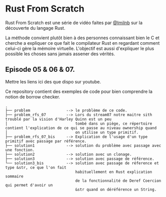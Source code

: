 # Rust From Scratch

Rust From Scratch est une série de vidéo faites par [@Imilnb](https://twitter.com/iMilnb) sur la découverte du langage Rust.

La méthode convient plutôt bien à des personnes connaissant bien le C et cherche a expliquer ce que fait le compilateur Rust en regardant 
comment celui-ci gère la mémoire virtuelle.
L'objectif est aussi d'expliquer le plus possible les choses sans jamais assener des vérités.

## Episode 05 & 06 & 07.


Mettre les liens ici des que dispo sur youtube.

Ce repository contient des exemples de code pour bien comprendre la notion de borrow checker.

```
.
├── problem                --> le problème de ce code.
├── problem_rfs_07         --> Lors du stream07 notre maitre sith troublé par la vision d'Harley Quinn est un peu
│                              tombé dans un piège, ce répertoire contient l'explication de ce qui se passe au niveau ownership quand
│                              on utilise un type primitif.
├── problem_rfs_07_bis     --> Explication de l'usage d'un type primitif avec passage par référence.
├── solution1              --> solution du problème avec passage avec une fonction.
├── solution2              --> solution avec un clonage.
├── solution3              --> solution avec passage de référence.
└── solution3_bis          --> solution avec passage de réference et type &str, ce que l'on fait 
                               habituellement en Rust explication sommaire
                               de la fonctionnalité de Deref Coercion qui permet d'avoir un
                               &str quand on déréférence un String.
```

